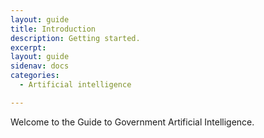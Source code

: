 ```yaml
---
layout: guide
title: Introduction
description: Getting started.
excerpt: 
layout: guide
sidenav: docs
categories:
  - Artificial intelligence

---
```


Welcome to the Guide to Government Artificial Intelligence.

